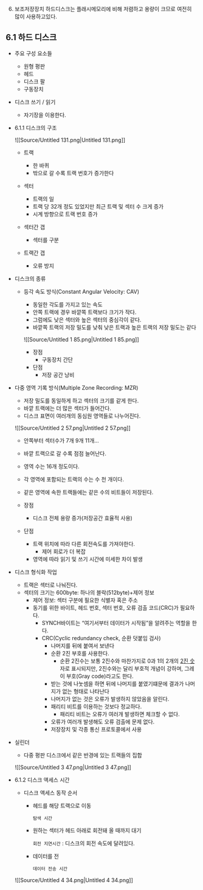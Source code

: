 6. 보조저장장치
하드디스크는 플래시메모리에 비해 저렴하고 용량이 크므로 여전히 많이 사용하고있다.
  
## 6.1 하드 디스크
- 주요 구성 요소들
    - 원형 평판
    - 헤드
    - 디스크 팔
    - 구동장치
        
          
        
- 디스크 쓰기 / 읽기
    
    - 자기장을 이용한다.
    
      
    
- 6.1.1 디스크의 구조
    
    ![[Source/Untitled 131.png|Untitled 131.png]]
    
    - 트랙
        - 한 바퀴
        - 밖으로 갈 수록 트랙 번호가 증가한다
    - 섹터
        - 트랙의 일
        - 트랙 당 32개 정도 있었지만 최근 트랙 및 섹터 수 크게 증가
        - 시계 방향으로 트랙 번호 증가
    - 섹터간 갭
        - 섹터를 구분
    - 트랙간 갭
        
        - 오류 방지
        
          
        
- 디스크의 종류
    - 등각 속도 방식(Constant Angular Velocity: CAV)
        
        - 동일한 각도를 가지고 있는 속도
        - 안쪽 트랙에 경우 바깥쪽 트랙보다 크기가 작다.
        - 그럼에도 낮은 섹터와 높은 섹터의 중심각이 같다.
        - 바깥쪽 트랙의 저장 밀도를 낮춰 낮은 트랙과 높은 트랙의 저장 밀도는 같다
        
        ![[Source/Untitled 1 85.png|Untitled 1 85.png]]
        
        - 장점
            - 구동장치 간단
        - 단점
            - 저장 공간 낭비
- 다중 영역 기록 방식(Multiple Zone Recording: MZR)
    
    - 저장 밀도를 동일하게 하고 섹터의 크기를 같게 한다.
    - 바깥 트랙에는 더 많은 섹터가 들어간다.
    - 디스크 표면이 여러개의 동심원 영역들로 나누어진다.
    
    ![[Source/Untitled 2 57.png|Untitled 2 57.png]]
    
    - 안쪽부터 섹터수가 7개 9개 11개…
    - 바깥 트랙으로 갈 수록 점점 늘어난다.
    - 영역 수는 16개 정도이다.
    - 각 영역에 포함되는 트랙의 수는 수 천 개이다.
    - 같은 영역에 속한 트랙들에는 같은 수의 비트들이 저장된다.
    - 장점
        - 디스크 전체 용량 증가(저장공간 효율적 사용)
    - 단점
        
        - 트랙 위치에 따라 다른 회전속도를 가져야한다.
            - 제어 회로가 더 복잡
        - 영역에 따라 읽기 및 쓰기 시간에 미세한 차이 발생
        
          
        
- 디스크 형식화 작업
    
    - 트랙은 섹터로 나눠진다.
    - 섹터의 크기는 600byte: 하나의 블락(512byte)+제어 정보
        - 제어 정보: 섹터 구분에 필요한 식별자 혹은 주소
        - 동기를 위한 바이트, 헤드 번호, 섹터 번호, 오류 검출 코드(CRC)가 필요하다.
            - SYNCH바이트는 “여기서부터 데이터가 시작됨”을 알려주는 역할을 한다.
            - CRC(Cyclic redundancy check, 순환 덧붙임 검사)
                - 나머지를 뒤에 붙여서 보낸다
                - 순환 2진 부호를 사용한다.
                    - 순환 2진수는 보통 2진수와 마찬가지로 0과 1의 2개의 [2진 숫](https://terms.tta.or.kr/mobile/dictionaryView.do?subject=2%EC%A7%84+%EC%88%AB%EC%9E%90)자로 표시되지만, 2진수와는 달리 부호적 개념이 강하며, 그레이 부호(Gray code)라고도 한다.
                - 받는 것에 나눗셈을 하면 뒤에 나머지를 붙였기떄문에 결과가 나머지가 없는 형태로 나타난다
                - 나머지가 없는 것은 오류가 발생하지 않았음을 알린다.
                - 패리티 비트를 이용하는 것보다 정교하다.
                    - 패리티 비트는 오류가 여러개 발생하면 체크할 수 없다.
                - 오류가 여러개 발생해도 오류 검출에 문제 없다.
                - 저장장치 및 각종 통신 프로토콜에서 사용
    
      
    
- 실린더
    
    - 다중 평판 디스크에서 같은 반경에 있는 트랙들의 집합
    
    ![[Source/Untitled 3 47.png|Untitled 3 47.png]]
    
      
    
- 6.1.2 디스크 액세스 시간
    
    - 디스크 액세스 동작 순서
        - 헤드를 해당 트랙으로 이동
            
            `탐색 시간`
            
        - 원하는 섹터가 헤드 아래로 회전돼 올 때까지 대기
            
            `회전 지연시간` : 디스크의 회전 속도에 달려있다.
            
        - 데이터를 전
            
            `데이터 전송 시간`
            
              
            
    
    ![[Source/Untitled 4 34.png|Untitled 4 34.png]]